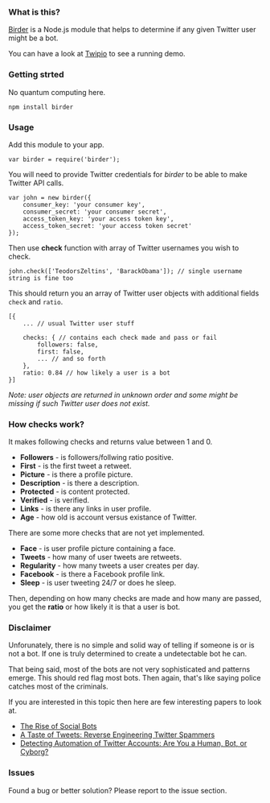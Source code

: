 ### What is this?
[Birder](https://en.wikipedia.org/wiki/Birdwatching#Birding.2C_birdwatching.2C_and_twitching) is a Node.js module that helps to determine if any given Twitter user might be a bot.

You can have a look at [Twipio](http://lab.teodors.lv/twipio) to see a running demo.

### Getting strted
No quantum computing here. 
```
npm install birder
```

### Usage
Add this module to your app.
```
var birder = require('birder');
```

You will need to provide Twitter credentials for *birder* to be able to make Twitter API calls.
```
var john = new birder({
	consumer_key: 'your consumer key',
	consumer_secret: 'your consumer secret',
	access_token_key: 'your access token key',
	access_token_secret: 'your access token secret'
});
```

Then use **check** function with array of Twitter usernames you wish to check. 
```
john.check(['TeodorsZeltins', 'BarackObama']); // single username string is fine too
```

This should return you an array of Twitter user objects with additional fields `check` and `ratio`.
```
[{
	... // usual Twitter user stuff

	checks: { // contains each check made and pass or fail
		followers: false,
		first: false,
		... // and so forth
	},
	ratio: 0.84 // how likely a user is a bot
}]
```

*Note: user objects are returned in unknown order and some might be missing if such Twitter user does not exist.*

### How checks work?
It makes following checks and returns value between 1 and 0.

 * **Followers** - is followers/follwing ratio positive.
 * **First** - is the first tweet a retweet.
 * **Picture** - is there a profile picture.
 * **Description** - is there a description.
 * **Protected** -  is content protected.
 * **Verified** - is verified.
 * **Links** - is there any links in user profile.
 * **Age** - how old is account versus existance of Twitter.

There are some more checks that are not yet implemented.

 * **Face** - is user profile picture containing a face.
 * **Tweets** - how many of user tweets are retweets.
 * **Regularity** - how many tweets a user creates per day.
 * **Facebook** - is there a Facebook profile link.
 * **Sleep** - is user tweeting 24/7 or does he sleep.

Then, depending on how many checks are made and how many are passed, you get the **ratio** or how likely it is that a user is bot.

### Disclaimer
Unforunately, there is no simple and solid way of telling if someone is or is not a bot. If one is truly determined to create a undetectable bot he can. 

That being said, most of the bots are not very sophisticated and patterns emerge. This should red flag most bots. Then again, that's like saying police catches most of the criminals.

If you are interested in this topic then here are few interesting papers to look at.
 * [The Rise of Social Bots](http://arxiv.org/pdf/1407.5225v3.pdf)
 * [A Taste of Tweets: Reverse Engineering Twitter Spammers](http://faculty.cs.tamu.edu/guofei/paper/TwitterRE_ACSAC14.pdf)
 * [Detecting Automation of Twitter Accounts: Are You a Human, Bot, or Cyborg?](http://www.cs.wm.edu/~hnw/paper/tdsc12b.pdf)


### Issues
Found a bug or better solution? Please report to the issue section.